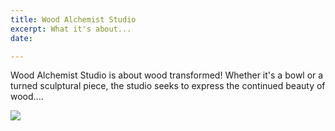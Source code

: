 ```yaml
---
title: Wood Alchemist Studio
excerpt: What it's about...
date: 

---
```

Wood Alchemist Studio is about wood transformed! Whether it's a bowl or a turned sculptural piece, the studio seeks to express the continued beauty of wood....

![](/upload/logo-lrg.png)